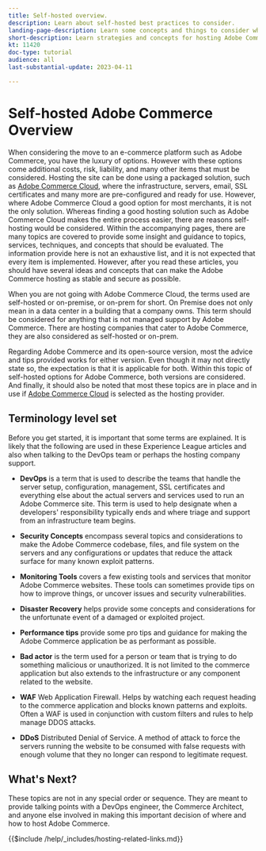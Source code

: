 ```yaml
---
title: Self-hosted overview.
description: Learn about self-hosted best practices to consider.
landing-page-description: Learn some concepts and things to consider when hosting Adobe Commerce on your own.
short-description: Learn strategies and concepts for hosting Adobe Commerce yourself.
kt: 11420
doc-type: tutorial
audience: all
last-substantial-update: 2023-04-11

---
```


# Self-hosted Adobe Commerce Overview

When considering the move to an e-commerce platform such as Adobe Commerce, you have the luxury of options. However with these options come additional costs, risk, liability, and many other items that must be considered. Hosting the site can be done using a packaged solution, such as [Adobe Commerce Cloud](../cloud/1-overview.md), where the infrastructure, servers, email, SSL certificates and many more are pre-configured and ready for use. However, where Adobe Commerce Cloud a good option for most merchants, it is not the only solution. Whereas finding a good hosting solution such as Adobe Commerce Cloud makes the entire process easier, there are reasons self-hosting would be considered. Within the accompanying pages, there are many topics are covered to provide some insight and guidance to topics, services, techniques, and concepts that should be evaluated. The information provide here is not an exhaustive list, and it is not expected that every item is implemented. However, after you read these articles, you should have several ideas and concepts that can make the Adobe Commerce hosting as stable and secure as possible.

When you are not going with Adobe Commerce Cloud, the terms used are self-hosted or on-premise, or on-prem for short. On Premise does not only mean in a data center in a building that a company owns. This term should be considered for anything that is not managed support by Adobe Commerce. There are hosting companies that cater to Adobe Commerce, they are also considered as self-hosted or on-prem. 

Regarding Adobe Commerce and its open-source version, most the advice and tips provided works for either version. Even though it may not directly state so, the expectation is that it is applicable for both. Within this topic of self-hosted options for Adobe Commerce, both versions are considered. And finally, it should also be noted that most these topics are in place and in use if [Adobe Commerce Cloud](../cloud/1-overview.md) is selected as the hosting provider.

## Terminology level set

Before you get started, it is important that some terms are explained. It is likely that the following are used in these Experience League articles and also when talking to the DevOps team or perhaps the hosting company support. 

*   **DevOps** is a term that is used to describe the teams that handle the server setup, configuration, management, SSL certificates and everything else about the actual servers and services used to run an Adobe Commerce site. This term is used to help designate when a developers' responsibility typically ends and where triage and support from an infrastructure team begins. 

*   **Security Concepts** encompass several topics and considerations to make the Adobe Commerce codebase, files, and file system on the servers and any configurations or updates that reduce the attack surface for many known exploit patterns.

*   **Monitoring Tools** covers a few existing tools and services that monitor Adobe Commerce websites. These tools can sometimes provide tips on how to improve things, or uncover issues and security vulnerabilities.

*   **Disaster Recovery** helps provide some concepts and considerations for the unfortunate event of a damaged or exploited project.

*   **Performance tips** provide some pro tips and guidance for making the Adobe Commerce application be as performant as possible.

*   **Bad actor** is the term used for a person or team that is trying to do something malicious or unauthorized. It is not limited to the commerce application but also extends to the infrastructure or any component related to the website.

*   **WAF** Web Application Firewall.  Helps by watching each request heading to the commerce application and blocks known patterns and exploits.  Often a WAF is used in conjunction with custom filters and rules to help manage DDOS attacks.

*   **DDoS** Distributed Denial of Service.  A method of attack to force the servers running the website to be consumed with false requests with enough volume that they no longer can respond to legitimate request.

## What's Next?

These topics are not in any special order or sequence. They are meant to provide talking points with a DevOps engineer, the Commerce Architect, and anyone else involved in making this important decision of where and how to host Adobe Commerce.

{{$include /help/_includes/hosting-related-links.md}}
